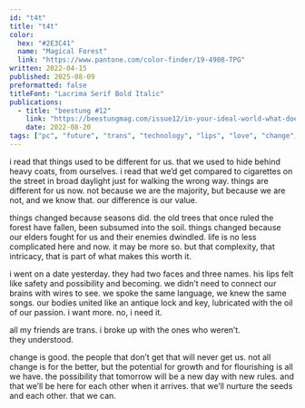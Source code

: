 ```yaml
---
id: "t4t"
title: "t4t"
color:
  hex: "#2E3C41"
  name: "Magical Forest"
  link: "https://www.pantone.com/color-finder/19-4908-TPG"
written: 2022-04-15
published: 2025-08-09
preformatted: false
titleFont: "Lacrima Serif Bold Italic"
publications:
  - title: "beestung #12"
    link: "https://beestungmag.com/issue12/in-your-ideal-world-what-does-the-future-of-gender-look-like-and-t4t-by-matthew-bischoff/"
    date: 2022-08-20
tags: ["pc", "future", "trans", "technology", "lips", "love", "change", "plants", "fiction", "keys","sex","gender","politics"]
---
```

i read that things used to be different for us. that we used to hide behind heavy coats, from ourselves. i read that we’d get compared to cigarettes on the street in broad daylight just for walking the wrong way. things are different for us now. not because we are the majority, but because we are not, and we know that. our difference is our value.

things changed because seasons did. the old trees that once ruled the forest have fallen, been subsumed into the soil. things changed because our elders fought for us and their enemies dwindled. life is no less complicated here and now. it may be more so. but that complexity, that intricacy, that is part of what makes this worth it. 

i went on a date yesterday. they had two faces and three names. his lips felt like safety and possibility and becoming. we didn’t need to connect our brains with wires to see. we spoke the same language, we knew the same songs. our bodies united like an antique lock and key, lubricated with the oil of our passion. i want more. no, i need it.

all my friends are trans. i broke up with the ones who weren’t.<br>
they understood.

change is good. the people that don’t get that will never get us. not all change is for the better, but the potential for growth and for flourishing is all we have. the possibility that tomorrow will be a new day with new rules. and that we’ll be here for each other when it arrives. that we’ll nurture the seeds and each other. that we can.